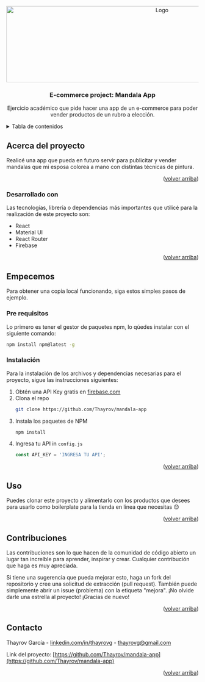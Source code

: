 <!-- LOGO DEL PROYECTO -->
<br />
<div align="center">
  <a href="https://github.com/Thayrov/mandala-app">
    <img src="https://res.cloudinary.com/dhjlbf6xs/image/upload/v1677270120/MandalaApp/undraw_making_art_re_ee8w_zrdaqb.svg" alt="Logo" width="800" height="200">
  </a>

  <h3 align="center">E-commerce project: Mandala App</h3>

  <p align="center">
Ejercicio académico que pide hacer una app de un e-commerce para poder vender productos de un rubro a elección.    <br />
  </p>
</div>

<!-- TABLA DE CONTENIDOS -->
<details>
  <summary>Tabla de contenidos</summary>
  <ol>
    <li>
      <a href="#acerca-del-proyecto">Acerca del proyecto</a>
      <ul>
        <li><a href="#desarrollado-con">Desarrollado con</a></li>
      </ul>
    </li>
    <li>
      <a href="#empecemos">Empecemos</a>
      <ul>
        <li><a href="#pre-requisitos">Pre requisitos</a></li>
        <li><a href="#instalación">Instalación</a></li>
      </ul>
    </li>
    <li><a href="#uso">Uso</a></li>
    <li><a href="#contribuciones">Contribuciones</a></li>
    <li><a href="#contacto">Contacto</a></li>
  
  </ol>
</details>



<!-- ACERCA DEL PROYECTO -->
## Acerca del proyecto

Realicé una app que pueda en futuro servir para publicitar y vender mandalas que mi esposa colorea a mano con distintas técnicas de pintura. 

<p align="right">(<a href="#readme-top">volver arriba</a>)</p>



### Desarrollado con

Las tecnologías, librería o dependencias más importantes que utilicé para la realización de este proyecto son: 
* React
* Material UI
* React Router
* Firebase

<p align="right">(<a href="#readme-top">volver arriba</a>)</p>

<!-- EMPECEMOS --->
## Empecemos

Para obtener una copia local funcionando, siga estos simples pasos de ejemplo.

### Pre requisitos

Lo primero es tener el gestor de paquetes npm, lo qúedes instalar con el siguiente comando: 
  ```sh
  npm install npm@latest -g
  ```

### Instalación

Para la instalación de los archivos y dependencias necesarias para el proyecto, sigue las instrucciones siguientes: 
1. Obtén una API Key gratis en [firebase.com](firebase.com)
2. Clona el repo
   ```sh
   git clone https://github.com/Thayrov/mandala-app
   ```
3. Instala los paquetes de NPM
   ```sh
   npm install
   ```
4. Ingresa tu API in `config.js`
   ```js
   const API_KEY = 'INGRESA TU API';
   ```

<p align="right">(<a href="#readme-top">volver arriba</a>)</p>



<!-- USO EXAMPLES -->
## Uso

Puedes clonar este proyecto y alimentarlo con los productos que desees para usarlo como boilerplate para la tienda en linea que necesitas 😊

<p align="right">(<a href="#readme-top">volver arriba</a>)</p>


<!-- CONTRIBUCIONES -->
## Contribuciones

Las contribuciones son lo que hacen de la comunidad de código abierto un lugar tan increíble para aprender, inspirar y crear. Cualquier contribución que haga es muy apreciada.

Si tiene una sugerencia que pueda mejorar esto, haga un fork del repositorio y cree una solicitud de extracción (pull request). También puede simplemente abrir un issue (problema) con la etiqueta "mejora".
¡No olvide darle una estrella al proyecto! ¡Gracias de nuevo!


<p align="right">(<a href="#readme-top">volver arriba</a>)</p>



<!-- CONTACTO -->
## Contacto

Thayrov García - [linkedin.com/in/thayrovg](https://www.linkedin.com/in/thayrovg/) - thayrovg@gmail.com

Link del proyecto: [https://github.com/Thayrov/mandala-app](https://github.com/Thayrov/mandala-app)

<p align="right">(<a href="#readme-top">volver arriba</a>)</p>

